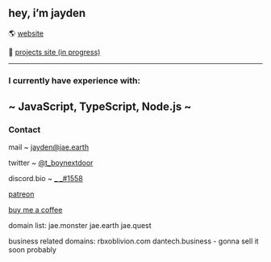 ## hey, i’m jayden

🌎 [website](https://jae.earth)

📝 [projects site (in progress)](https://www.jae.monster)

---

### I currently have experience with: 
~ JavaScript, TypeScript, Node.js ~
---

### Contact

mail ~ [jayden@jae.earth](mailto:jayden@jae.earth)  

twitter ~ [@t_boynextdoor](https://twitter.com/t_boynextdoor)  

discord.bio ~ [_ _#1558](https://discord.bio/p/td)

[patreon](https://www.patreon.com/tbnd?fan_landing=true)

[buy me a coffee](https://www.buymeacoffee.com/tbnd)


domain list:
jae.monster
jae.earth
jae.quest

business related domains:
rbxoblivion.com
dantech.business - gonna sell it soon probably
